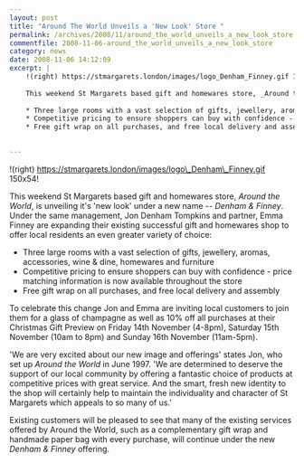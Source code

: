 ```yaml
---
layout: post
title: "Around The World Unveils a 'New Look' Store "
permalink: /archives/2008/11/around_the_world_unveils_a_new_look_store.html
commentfile: 2008-11-06-around_the_world_unveils_a_new_look_store
category: news
date: 2008-11-06 14:12:09
excerpt: |
    !(right) https://stmargarets.london/images/logo_Denham_Finney.gif 150x54!
    
    This weekend St Margarets based gift and homewares store, _Around the World_, is unveiling it's 'new look' under a new name -- _Denham & Finney_. Under the same management, Jon Denham Tompkins and partner, Emma Finney are expanding their existing successful gift and homewares shop to offer local residents an even greater variety of choice:
    
    * Three large rooms with a vast selection of gifts, jewellery, aromas, accessories, wine & dine, homewares and furniture
    * Competitive pricing to ensure shoppers can buy with confidence - price matching information is now available throughout the store
    * Free gift wrap on all purchases, and free local delivery and assembly
    

---
```


!(right) https://stmargarets.london/images/logo\_Denham\_Finney.gif 150x54!

This weekend St Margarets based gift and homewares store, *Around the World*, is unveiling it's 'new look' under a new name -- *Denham & Finney*. Under the same management, Jon Denham Tompkins and partner, Emma Finney are expanding their existing successful gift and homewares shop to offer local residents an even greater variety of choice:

-   Three large rooms with a vast selection of gifts, jewellery, aromas, accessories, wine & dine, homewares and furniture
-   Competitive pricing to ensure shoppers can buy with confidence - price matching information is now available throughout the store
-   Free gift wrap on all purchases, and free local delivery and assembly

To celebrate this change Jon and Emma are inviting local customers to join them for a glass of champagne as well as 10% off all purchases at their Christmas Gift Preview on Friday 14th November (4-8pm), Saturday 15th November (10am to 8pm) and Sunday 16th November (11am-5pm).

'We are very excited about our new image and offerings' states Jon, who set up *Around the World* in June 1997. 'We are determined to deserve the support of our local community by offering a fantastic choice of products at competitive prices with great service. And the smart, fresh new identity to the shop will certainly help to maintain the individuality and character of St Margarets which appeals to so many of us.'

Existing customers will be pleased to see that many of the existing services offered by Around the World, such as a complementary gift wrap and handmade paper bag with every purchase, will continue under the new *Denham & Finney* offering.
